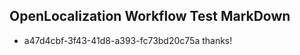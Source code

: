 ## OpenLocalization Workflow Test MarkDown
* a47d4cbf-3f43-41d8-a393-fc73bd20c75a thanks!

<!--HONumber=Jul16_HO4-->


